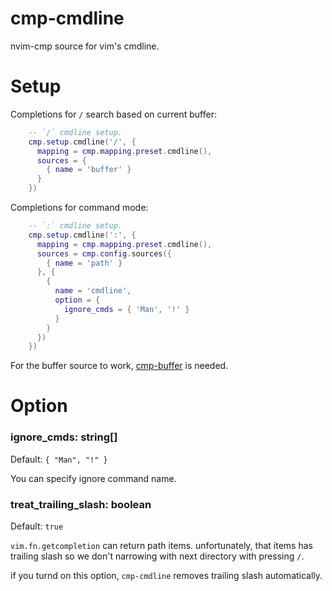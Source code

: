 # cmp-cmdline

nvim-cmp source for vim's cmdline.

# Setup

Completions for `/` search based on current buffer:
```lua
    -- `/` cmdline setup.
    cmp.setup.cmdline('/', {
      mapping = cmp.mapping.preset.cmdline(),
      sources = {
        { name = 'buffer' }
      }
    })
```

Completions for command mode:
```lua
    -- `:` cmdline setup.
    cmp.setup.cmdline(':', {
      mapping = cmp.mapping.preset.cmdline(),
      sources = cmp.config.sources({
        { name = 'path' }
      }, {
        {
          name = 'cmdline',
          option = {
            ignore_cmds = { 'Man', '!' }
          }
        }
      })
    })
```

For the buffer source to work, [cmp-buffer](https://github.com/hrsh7th/cmp-buffer) is needed.


# Option

### ignore_cmds: string[]
Default: `{ "Man", "!" }`

You can specify ignore command name.

### treat_trailing_slash: boolean
Default: `true`

`vim.fn.getcompletion` can return path items.
unfortunately, that items has trailing slash so we don't narrowing with next directory with pressing `/`.

if you turnd on this option, `cmp-cmdline` removes trailing slash automatically.

<!-- vim: set ft=markdown: -->
